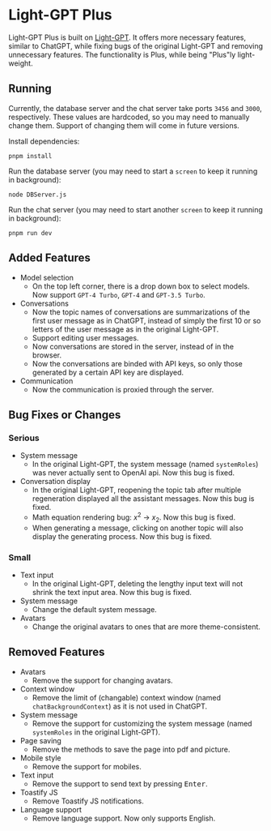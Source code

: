 # Light-GPT Plus

Light-GPT Plus is built on [Light-GPT](https://github.com/riwigefi/light-gpt).
It offers more necessary features, similar to ChatGPT, while fixing bugs of the original Light-GPT and removing unnecessary features.
The functionality is Plus, while being "Plus"ly light-weight.

## Running

Currently, the database server and the chat server take ports `3456` and `3000`, respectively.
These values are hardcoded, so you may need to manually change them.
Support of changing them will come in future versions.

Install dependencies:
```
pnpm install
```

Run the database server (you may need to start a `screen` to keep it running in background):
```
node DBServer.js
```

Run the chat server (you may need to start another `screen` to keep it running in background):
```
pnpm run dev
```


## Added Features
- Model selection
  - On the top left corner, there is a drop down box to select models. Now support `GPT-4 Turbo`, `GPT-4` and `GPT-3.5 Turbo`.
- Conversations
  - Now the topic names of conversations are summarizations of the first user message as in ChatGPT, instead of simply the first 10 or so letters of the user message as in the original Light-GPT.
  - Support editing user messages.
  - Now conversations are stored in the server, instead of in the browser.
  - Now the conversations are binded with API keys, so only those generated by a certain API key are displayed.
- Communication
  - Now the communication is proxied through the server.

## Bug Fixes or Changes
### Serious
- System message
  - In the original Light-GPT, the system message (named `systemRoles`) was never actually sent to OpenAI api. Now this bug is fixed.
- Conversation display
  - In the original Light-GPT, reopening the topic tab after multiple regeneration displayed all the assistant messages. Now this bug is fixed.
  - Math equation rendering bug: $x^2$ -> $x_2$. Now this bug is fixed.
  - When generating a message, clicking on another topic will also display the generating process. Now this bug is fixed.
### Small
- Text input
  - In the original Light-GPT, deleting the lengthy input text will not shrink the text input area. Now this bug is fixed.
- System message
  - Change the default system message.
- Avatars
  - Change the original avatars to ones that are more theme-consistent.

## Removed Features
- Avatars
  - Remove the support for changing avatars.
- Context window
  - Remove the limit of (changable) context window (named `chatBackgroundContext`) as it is not used in ChatGPT.
- System message
  - Remove the support for customizing the system message (named `systemRoles` in the original Light-GPT).
- Page saving
  - Remove the methods to save the page into pdf and picture.
- Mobile style
  - Remove the support for mobiles.
- Text input
  - Remove the support to send text by pressing <kbd>Enter</kbd>.
- Toastify JS
  - Remove Toastify JS notifications.
- Language support
  - Remove language support. Now only supports English.